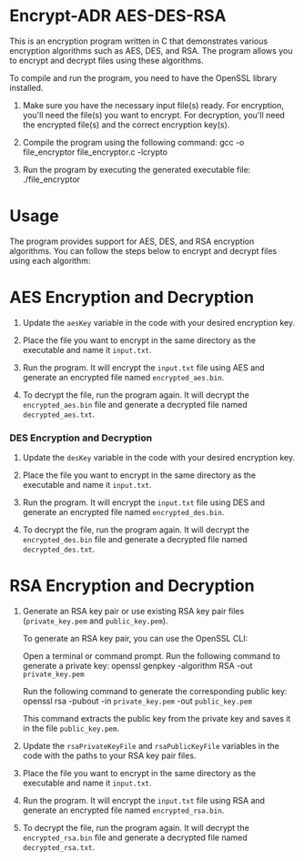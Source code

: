 # Encrypt-ADR AES-DES-RSA

This is an encryption program written in C that demonstrates various encryption algorithms such as AES, DES, and RSA. The program allows you to encrypt and decrypt files using these algorithms.


To compile and run the program, you need to have the OpenSSL library installed.

1. Make sure you have the necessary input file(s) ready. For encryption, you'll need the file(s) you want to encrypt. For decryption, you'll need the encrypted file(s) and the correct encryption key(s).

2. Compile the program using the following command:
gcc -o file_encryptor file_encryptor.c -lcrypto

3. Run the program by executing the generated executable file:
./file_encryptor

# Usage

The program provides support for AES, DES, and RSA encryption algorithms. You can follow the steps below to encrypt and decrypt files using each algorithm:

# AES Encryption and Decryption

1. Update the `aesKey` variable in the code with your desired encryption key.

2. Place the file you want to encrypt in the same directory as the executable and name it `input.txt`.

3. Run the program. It will encrypt the `input.txt` file using AES and generate an encrypted file named `encrypted_aes.bin`.

4. To decrypt the file, run the program again. It will decrypt the `encrypted_aes.bin` file and generate a decrypted file named `decrypted_aes.txt`.

### DES Encryption and Decryption

1. Update the `desKey` variable in the code with your desired encryption key.

2. Place the file you want to encrypt in the same directory as the executable and name it `input.txt`.

3. Run the program. It will encrypt the `input.txt` file using DES and generate an encrypted file named `encrypted_des.bin`.

4. To decrypt the file, run the program again. It will decrypt the `encrypted_des.bin` file and generate a decrypted file named `decrypted_des.txt`.

# RSA Encryption and Decryption

1. Generate an RSA key pair or use existing RSA key pair files (`private_key.pem` and `public_key.pem`).

   To generate an RSA key pair, you can use the OpenSSL CLI:

   Open a terminal or command prompt.
   Run the following command to generate a private key:
   openssl genpkey -algorithm RSA -out `private_key.pem`

   Run the following command to generate the corresponding public key:
   openssl rsa -pubout -in `private_key.pem` -out `public_key.pem`
   
   This command extracts the public key from the private key and saves it in the file `public_key.pem`.

2. Update the `rsaPrivateKeyFile` and `rsaPublicKeyFile` variables in the code with the paths to your RSA key pair files.

3. Place the file you want to encrypt in the same directory as the executable and name it `input.txt`.

4. Run the program. It will encrypt the `input.txt` file using RSA and generate an encrypted file named `encrypted_rsa.bin`.

5. To decrypt the file, run the program again. It will decrypt the `encrypted_rsa.bin` file and generate a decrypted file named `decrypted_rsa.txt`.



